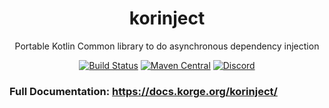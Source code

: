 <h1 align="center">korinject</h1>

<p align="center">Portable Kotlin Common library to do asynchronous dependency injection</p>

<!-- BADGES -->
<p align="center">
	<a href="https://github.com/korlibs/korge/actions"><img alt="Build Status" src="https://github.com/korlibs/korge/workflows/CI/badge.svg" /></a>
    <a href="https://search.maven.org/artifact/korlibs.korinject/korinject"><img alt="Maven Central" src="https://img.shields.io/maven-central/v/korlibs.korinject/korinject"></a>
	<a href="https://discord.korge.org/"><img alt="Discord" src="https://img.shields.io/discord/728582275884908604?logo=discord" /></a>
</p>
<!-- /BADGES -->

### Full Documentation: <https://docs.korge.org/korinject/>